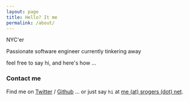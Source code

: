 ```yaml
---
layout: page
title: Hello? It me
permalink: /about/
---
```


NYC'er

Passionate software engineer currently tinkering away 

feel free to say hi, and here's how ...

### Contact me

Find me on [Twitter][twitter] / [Github][github] ... or just say `hi` at [me (at) srogers (dot) net](mailto:me@srogers.net).


[twitter]: https://twitter.com/spxrogers
[github]: https://github.com/spxrogers

